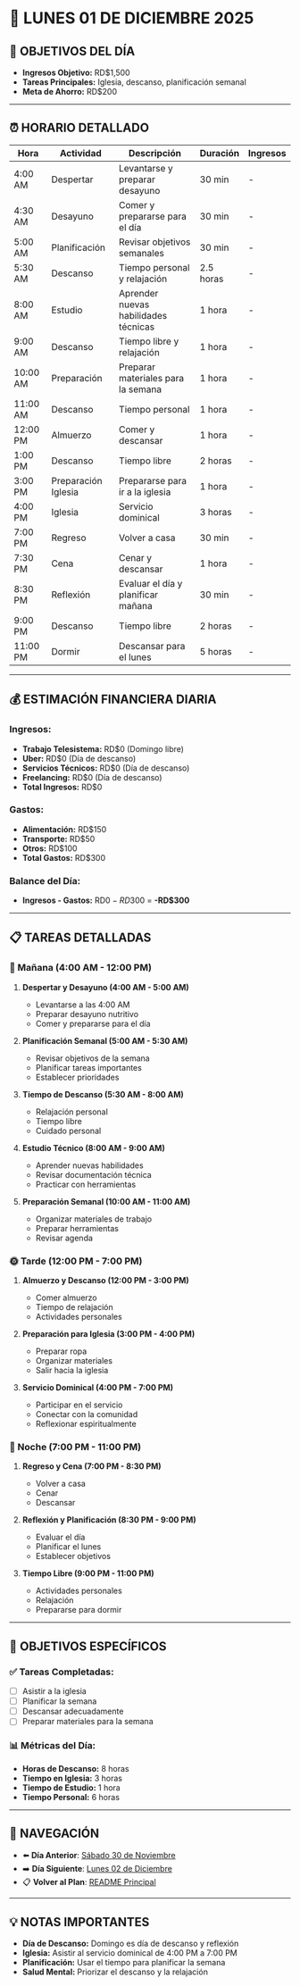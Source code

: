 # 📅 **LUNES 01 DE DICIEMBRE 2025**

## 🎯 **OBJETIVOS DEL DÍA**
- **Ingresos Objetivo:** RD$1,500
- **Tareas Principales:** Iglesia, descanso, planificación semanal
- **Meta de Ahorro:** RD$200

---

## ⏰ **HORARIO DETALLADO**

| Hora | Actividad | Descripción | Duración | Ingresos |
|------|-----------|-------------|----------|----------|
| 4:00 AM | Despertar | Levantarse y preparar desayuno | 30 min | - |
| 4:30 AM | Desayuno | Comer y prepararse para el día | 30 min | - |
| 5:00 AM | Planificación | Revisar objetivos semanales | 30 min | - |
| 5:30 AM | Descanso | Tiempo personal y relajación | 2.5 horas | - |
| 8:00 AM | Estudio | Aprender nuevas habilidades técnicas | 1 hora | - |
| 9:00 AM | Descanso | Tiempo libre y relajación | 1 hora | - |
| 10:00 AM | Preparación | Preparar materiales para la semana | 1 hora | - |
| 11:00 AM | Descanso | Tiempo personal | 1 hora | - |
| 12:00 PM | Almuerzo | Comer y descansar | 1 hora | - |
| 1:00 PM | Descanso | Tiempo libre | 2 horas | - |
| 3:00 PM | Preparación Iglesia | Prepararse para ir a la iglesia | 1 hora | - |
| 4:00 PM | Iglesia | Servicio dominical | 3 horas | - |
| 7:00 PM | Regreso | Volver a casa | 30 min | - |
| 7:30 PM | Cena | Cenar y descansar | 1 hora | - |
| 8:30 PM | Reflexión | Evaluar el día y planificar mañana | 30 min | - |
| 9:00 PM | Descanso | Tiempo libre | 2 horas | - |
| 11:00 PM | Dormir | Descansar para el lunes | 5 horas | - |

---

## 💰 **ESTIMACIÓN FINANCIERA DIARIA**

### **Ingresos:**
- **Trabajo Telesistema:** RD$0 (Domingo libre)
- **Uber:** RD$0 (Día de descanso)
- **Servicios Técnicos:** RD$0 (Día de descanso)
- **Freelancing:** RD$0 (Día de descanso)
- **Total Ingresos:** RD$0

### **Gastos:**
- **Alimentación:** RD$150
- **Transporte:** RD$50
- **Otros:** RD$100
- **Total Gastos:** RD$300

### **Balance del Día:**
- **Ingresos - Gastos:** RD$0 - RD$300 = **-RD$300**

---

## 📋 **TAREAS DETALLADAS**

### **🌅 Mañana (4:00 AM - 12:00 PM)**
1. **Despertar y Desayuno (4:00 AM - 5:00 AM)**
   - Levantarse a las 4:00 AM
   - Preparar desayuno nutritivo
   - Comer y prepararse para el día

2. **Planificación Semanal (5:00 AM - 5:30 AM)**
   - Revisar objetivos de la semana
   - Planificar tareas importantes
   - Establecer prioridades

3. **Tiempo de Descanso (5:30 AM - 8:00 AM)**
   - Relajación personal
   - Tiempo libre
   - Cuidado personal

4. **Estudio Técnico (8:00 AM - 9:00 AM)**
   - Aprender nuevas habilidades
   - Revisar documentación técnica
   - Practicar con herramientas

5. **Preparación Semanal (10:00 AM - 11:00 AM)**
   - Organizar materiales de trabajo
   - Preparar herramientas
   - Revisar agenda

### **🌞 Tarde (12:00 PM - 7:00 PM)**
1. **Almuerzo y Descanso (12:00 PM - 3:00 PM)**
   - Comer almuerzo
   - Tiempo de relajación
   - Actividades personales

2. **Preparación para Iglesia (3:00 PM - 4:00 PM)**
   - Preparar ropa
   - Organizar materiales
   - Salir hacia la iglesia

3. **Servicio Dominical (4:00 PM - 7:00 PM)**
   - Participar en el servicio
   - Conectar con la comunidad
   - Reflexionar espiritualmente

### **🌙 Noche (7:00 PM - 11:00 PM)**
1. **Regreso y Cena (7:00 PM - 8:30 PM)**
   - Volver a casa
   - Cenar
   - Descansar

2. **Reflexión y Planificación (8:30 PM - 9:00 PM)**
   - Evaluar el día
   - Planificar el lunes
   - Establecer objetivos

3. **Tiempo Libre (9:00 PM - 11:00 PM)**
   - Actividades personales
   - Relajación
   - Prepararse para dormir

---

## 🎯 **OBJETIVOS ESPECÍFICOS**

### **✅ Tareas Completadas:**
- [ ] Asistir a la iglesia
- [ ] Planificar la semana
- [ ] Descansar adecuadamente
- [ ] Preparar materiales para la semana

### **📊 Métricas del Día:**
- **Horas de Descanso:** 8 horas
- **Tiempo en Iglesia:** 3 horas
- **Tiempo de Estudio:** 1 hora
- **Tiempo Personal:** 6 horas

---

## 🔗 **NAVEGACIÓN**
- ⬅️ **Día Anterior**: [Sábado 30 de Noviembre](../Noviembre/Semana_5/Sabado_30.md)
- ➡️ **Día Siguiente**: [Lunes 02 de Diciembre](Lunes_02.md)
- 📋 **Volver al Plan**: [README Principal](../../../README.md)

---

## 💡 **NOTAS IMPORTANTES**
- **Día de Descanso:** Domingo es día de descanso y reflexión
- **Iglesia:** Asistir al servicio dominical de 4:00 PM a 7:00 PM
- **Planificación:** Usar el tiempo para planificar la semana
- **Salud Mental:** Priorizar el descanso y la relajación
